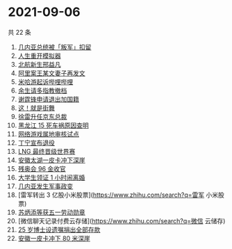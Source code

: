# 2021-09-06

共 22 条

<!-- BEGIN ZHIHUSEARCH -->
<!-- 最后更新时间 Mon Sep 06 2021 21:16:34 GMT+0800 (China Standard Time) -->
1. [几内亚总统被「叛军」扣留](https://www.zhihu.com/search?q=几内亚)
1. [人生重开模拟器](https://www.zhihu.com/search?q=人生重开模拟器)
1. [北航新生邢益凡](https://www.zhihu.com/search?q=邢益凡)
1. [阿里案王某文妻子再发文](https://www.zhihu.com/search?q=王某文妻子)
1. [米哈游起诉哔哩哔哩](https://www.zhihu.com/search?q=哔哩哔哩)
1. [余生请多指教撤档](https://www.zhihu.com/search?q=余生请多指教)
1. [谢霆锋申请退出加国籍](https://www.zhihu.com/search?q=谢霆锋)
1. [这！就是街舞](https://www.zhihu.com/search?q=这就是街舞)
1. [徐雷升任京东总裁](https://www.zhihu.com/search?q=京东)
1. [黑龙江 15 死车祸原因查明](https://www.zhihu.com/search?q=黑龙江车祸)
1. [网络游戏属地审核试点](https://www.zhihu.com/search?q=网络游戏)
1. [丁宁宣布退役](https://www.zhihu.com/search?q=丁宁)
1. [LNG 最终晋级世界赛](https://www.zhihu.com/search?q=lng)
1. [安徽太湖一皮卡冲下深崖](https://www.zhihu.com/search?q=安徽皮卡)
1. [残奥会 96 金收官](https://www.zhihu.com/search?q=东京残奥会)
1. [大学生领证 1 小时闹离婚](https://www.zhihu.com/search?q=大学生领证)
1. [几内亚发生军事政变](https://www.zhihu.com/search?q=几内亚)
1. [雷军转出 3 亿股小米股票](https://www.zhihu.com/search?q=雷军 小米股票)
1. [苏炳添等获五一劳动勋章](https://www.zhihu.com/search?q=五一劳动勋章)
1. [微信聊天记录付费云存储](https://www.zhihu.com/search?q=微信 云储存)
1. [25 岁博士设遗嘱捐出全部存款](https://www.zhihu.com/search?q=博士捐出全部存款)
1. [安徽一皮卡冲下 80 米深崖](https://www.zhihu.com/search?q=安徽太湖)
<!-- END ZHIHUSEARCH -->
